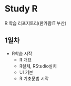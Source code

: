 # Study R
R 학습 리포지토리(한가람IT 부산)

## 1일차
- R학습 시작
  - R 개요
  - R설치, RStudio설치
  - UI 기본
  - R 기초문법 시작

